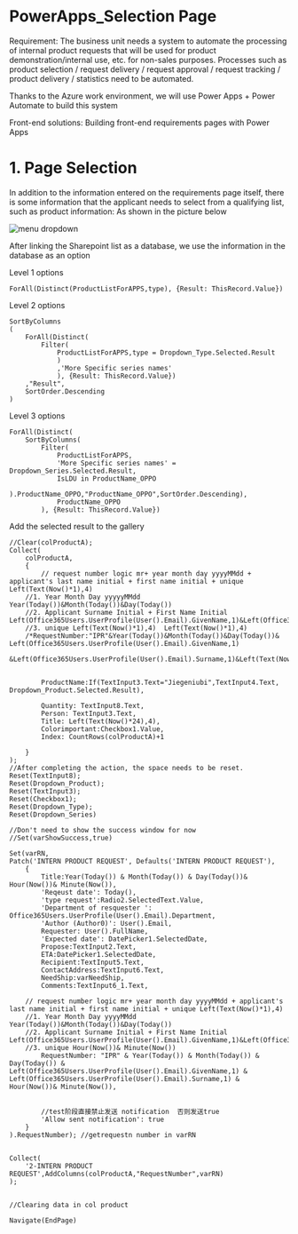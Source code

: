 # PowerApps_Selection Page
Requirement: The business unit needs a system to automate the processing of internal product requests that will be used for product demonstration/internal use, etc. for non-sales purposes.
Processes such as product selection / request delivery / request approval / request tracking / product delivery / statistics need to be automated.

Thanks to the Azure work environment, we will use Power Apps + Power Automate to build this system

Front-end solutions: Building front-end requirements pages with Power Apps

# 1. Page Selection
In addition to the information entered on the requirements page itself, there is some information that the applicant needs to select from a qualifying list, such as product information:
As shown in the picture below

![menu dropdown](https://github.com/CptLNERV/PowerApps_EDWARD-InternalProductsRequestPlatform/assets/20716430/416f1f53-9006-464f-ac25-fbb70c8fee73) 

After linking the Sharepoint list as a database, we use the information in the database as an option

Level 1 options
```
ForAll(Distinct(ProductListForAPPS,type), {Result: ThisRecord.Value})
```
Level 2 options
```
SortByColumns
(
    ForAll(Distinct(
        Filter(
            ProductListForAPPS,type = Dropdown_Type.Selected.Result
            )
            ,'More Specific series names'
            ), {Result: ThisRecord.Value})
    ,"Result",
    SortOrder.Descending
)
```

Level 3 options
```
ForAll(Distinct(
    SortByColumns(
        Filter(
            ProductListForAPPS,
            'More Specific series names' = Dropdown_Series.Selected.Result,
            IsLDU in ProductName_OPPO
            ).ProductName_OPPO,"ProductName_OPPO",SortOrder.Descending),
            ProductName_OPPO
        ), {Result: ThisRecord.Value})
```

Add the selected result to the gallery
```
//Clear(colProductA);
Collect(
    colProductA,
    {
        // request number logic mr+ year month day yyyyMMdd + applicant's last name initial + first name initial + unique Left(Text(Now()*1),4)
    //1. Year Month Day yyyyyMMdd Year(Today())&Month(Today())&Day(Today())
    //2. Applicant Surname Initial + First Name Initial Left(Office365Users.UserProfile(User().Email).GivenName,1)&Left(Office365Users.UserProfile(User().Email).Surname,1)
    //3. unique Left(Text(Now()*1),4)  Left(Text(Now()*1),4)
    /*RequestNumber:"IPR"&Year(Today())&Month(Today())&Day(Today())& Left(Office365Users.UserProfile(User().Email).GivenName,1)
    &Left(Office365Users.UserProfile(User().Email).Surname,1)&Left(Text(Now()*24),4),*/
        
        
        ProductName:If(TextInput3.Text="Jiegeniubi",TextInput4.Text, Dropdown_Product.Selected.Result),
        
        Quantity: TextInput8.Text,
        Person: TextInput3.Text,
        Title: Left(Text(Now()*24),4),
        Colorimportant:Checkbox1.Value,
        Index: CountRows(colProductA)+1
        
    }
);
//After completing the action, the space needs to be reset.
Reset(TextInput8);
Reset(Dropdown_Product);
Reset(TextInput3);
Reset(Checkbox1);
Reset(Dropdown_Type);
Reset(Dropdown_Series)

//Don't need to show the success window for now
//Set(varShowSuccess,true)
```




```
Set(varRN,
Patch('INTERN PRODUCT REQUEST', Defaults('INTERN PRODUCT REQUEST'),
    {
        Title:Year(Today()) & Month(Today()) & Day(Today())& Hour(Now())& Minute(Now()),
        'Reqeust date': Today(),
        'type request':Radio2.SelectedText.Value,
        'Department of resquester ': Office365Users.UserProfile(User().Email).Department,
        'Author (Author0)': User().Email,
        Requester: User().FullName,
        'Expected date': DatePicker1.SelectedDate,
        Propose:TextInput2.Text,
        ETA:DatePicker1.SelectedDate,
        Recipient:TextInput5.Text,
        ContactAddress:TextInput6.Text,
        NeedShip:varNeedShip,
        Comments:TextInput6_1.Text,

    // request number logic mr+ year month day yyyyMMdd + applicant's last name initial + first name initial + unique Left(Text(Now()*1),4)
    //1. Year Month Day yyyyMMdd Year(Today())&Month(Today())&Day(Today())
    //2. Applicant Surname Initial + First Name Initial Left(Office365Users.UserProfile(User().Email).GivenName,1)&Left(Office365Users.UserProfile(User().Email).Surname,1)
    //3. unique Hour(Now())& Minute(Now())
        RequestNumber: "IPR" & Year(Today()) & Month(Today()) & Day(Today()) & Left(Office365Users.UserProfile(User().Email).GivenName,1) & Left(Office365Users.UserProfile(User().Email).Surname,1) & Hour(Now())& Minute(Now()),


        //test阶段直接禁止发送 notification  否则发送true
        'Allow sent notification': true
    }
).RequestNumber); //getrequestn number in varRN


Collect(
    '2-INTERN PRODUCT REQUEST',AddColumns(colProductA,"RequestNumber",varRN)
);


//Clearing data in col product

Navigate(EndPage)
```
